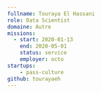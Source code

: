 ```yaml
---
fullname: Touraya El Hassani
role: Data Scientist
domaine: Autre
missions:
  - start: 2020-01-13
    end: 2020-05-01
    status: service
    employer: octo
startups:
    - pass-culture
github: tourayaeh
---
```

